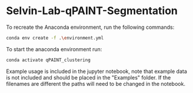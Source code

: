 # Selvin-Lab-qPAINT-Segmentation

To recreate the Anaconda environment, run the following commands:

```bash
conda env create -f .\environment.yml
```

To start the anaconda environment run:
```bash
conda activate qPAINT_clustering
```

Example usage is included in the jupyter notebook, note that example data is not included and should be placed in the "Examples" folder. If the filenames are different the paths will need to be changed in the notebook.
